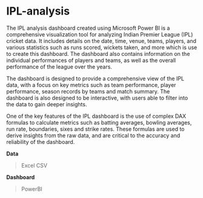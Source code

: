 # IPL-analysis

The IPL analysis dashboard created using Microsoft Power BI is a comprehensive visualization tool for analyzing Indian Premier League (IPL) cricket data.  It includes details on the date, time, venue, teams, players, and various statistics such as runs scored, wickets taken, and more which is use to create this dashboard. The dashboard also contains information on the individual performances of players and teams, as well as the overall performance of the league over the years.

The dashboard is designed to provide a comprehensive view of the IPL data, with a focus on key metrics such as team performance, player performance, season records by teams and match summary. The dashboard is also designed to be interactive, with users able to filter into the data to gain deeper insights.

One of the key features of the IPL dashboard is the use of complex DAX formulas to calculate metrics such as batting averages, bowling averages, run rate, boundaries, sixes and strike rates. These formulas are used to derive insights from the raw data, and are critical to the accuracy and reliability of the dashboard.

**Data**
> Excel
> CSV

**Dashboard**
> PowerBI
